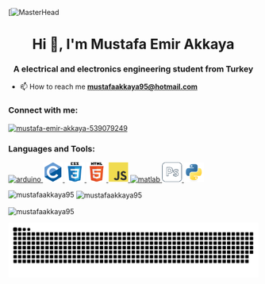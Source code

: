  [![MasterHead](https://media.licdn.com/dms/image/D4D16AQGNEHBb7iM0xg/profile-displaybackgroundimage-shrink_350_1400/0/1687103543614?e=1712793600&v=beta&t=iEXjPv-j3y35-MWGk36rN9F9w9Rw9V3bAsiRxGGZAFE)
<h1 align="center">Hi 👋, I'm Mustafa Emir Akkaya</h1>
<h3 align="center">A electrical and electronics engineering student from Turkey</h3>

- 📫 How to reach me **mustafaakkaya95@hotmail.com**

<h3 align="left">Connect with me:</h3>
<p align="left">
<a href="https://linkedin.com/in/mustafa-emir-akkaya-539079249" target="blank"><img align="center" src="https://raw.githubusercontent.com/rahuldkjain/github-profile-readme-generator/master/src/images/icons/Social/linked-in-alt.svg" alt="mustafa-emir-akkaya-539079249" height="30" width="40" /></a>
</p>

<h3 align="left">Languages and Tools:</h3>
<p align="left"> <a href="https://www.arduino.cc/" target="_blank" rel="noreferrer"> <img src="https://cdn.worldvectorlogo.com/logos/arduino-1.svg" alt="arduino" width="40" height="40"/> </a> <a href="https://www.cprogramming.com/" target="_blank" rel="noreferrer"> <img src="https://raw.githubusercontent.com/devicons/devicon/master/icons/c/c-original.svg" alt="c" width="40" height="40"/> </a> <a href="https://www.w3schools.com/css/" target="_blank" rel="noreferrer"> <img src="https://raw.githubusercontent.com/devicons/devicon/master/icons/css3/css3-original-wordmark.svg" alt="css3" width="40" height="40"/> </a> <a href="https://www.w3.org/html/" target="_blank" rel="noreferrer"> <img src="https://raw.githubusercontent.com/devicons/devicon/master/icons/html5/html5-original-wordmark.svg" alt="html5" width="40" height="40"/> </a> <a href="https://developer.mozilla.org/en-US/docs/Web/JavaScript" target="_blank" rel="noreferrer"> <img src="https://raw.githubusercontent.com/devicons/devicon/master/icons/javascript/javascript-original.svg" alt="javascript" width="40" height="40"/> </a> <a href="https://www.mathworks.com/" target="_blank" rel="noreferrer"> <img src="https://upload.wikimedia.org/wikipedia/commons/2/21/Matlab_Logo.png" alt="matlab" width="40" height="40"/> </a> <a href="https://www.photoshop.com/en" target="_blank" rel="noreferrer"> <img src="https://raw.githubusercontent.com/devicons/devicon/master/icons/photoshop/photoshop-line.svg" alt="photoshop" width="40" height="40"/> </a> <a href="https://www.python.org" target="_blank" rel="noreferrer"> <img src="https://raw.githubusercontent.com/devicons/devicon/master/icons/python/python-original.svg" alt="python" width="40" height="40"/> </a> </p>

<p><img align="left" src="https://github-readme-stats.vercel.app/api/top-langs?username=mustafaakkaya95&show_icons=true&locale=en&layout=compact" alt="mustafaakkaya95" /></p>

<p>&nbsp;<img align="center" src="https://github-readme-stats.vercel.app/api?username=mustafaakkaya95&show_icons=true&locale=en" alt="mustafaakkaya95" /></p>

<p><img align="center" src="https://github-readme-streak-stats.herokuapp.com/?user=mustafaakkaya95&" alt="mustafaakkaya95" /></p>


<picture>
  <source media="(prefers-color-scheme: dark)" srcset="https://raw.githubusercontent.com/mustafaakkaya95/mustafaakkaya95/output/github-contribution-grid-snake-dark.svg">
  <source media="(prefers-color-scheme: light)" srcset="https://raw.githubusercontent.com/mustafaakkaya95/mustafaakkaya95/output/github-contribution-grid-snake.svg">
  <img alt="github contribution grid snake animation" src="https://raw.githubusercontent.com/mustafaakkaya95/mustafaakkaya95/output/github-contribution-grid-snake.svg">
</picture>
